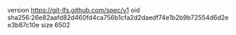 version https://git-lfs.github.com/spec/v1
oid sha256:26e82aafd82d460fd4ca756b1cfa2d2daedf74e1b2b9b72554d6d2ee3b87c10e
size 6502
